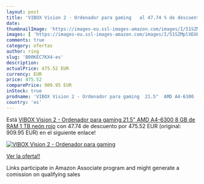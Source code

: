 ```yaml
---
layout: post
title: 'VIBOX Vision 2 - Ordenador para gaming   al 47.74 % de descuento'
date: 
thumbnailImage: 'https://images-eu.ssl-images-amazon.com/images/I/51SZMplXEUL._SL200_.jpg'
images: [ 'https://images-eu.ssl-images-amazon.com/images/I/51SZMplXEUL._SL200_.jpg' ]
comments: true
category: ofertas
author: ring
slug: 'B00KEC7KX4-es'
description:
actualPrice: 475.52 EUR
currency: EUR
price: 475.52
comparePrice: 909.95 EUR
inStock: true
prodname: 'VIBOX Vision 2 - Ordenador para gaming  21.5"  AMD A4-6300  8 GB de RAM  1 TB   neón rojo'
country: 'es'
---
```


Está [VIBOX Vision 2 - Ordenador para gaming  21.5"  AMD A4-6300  8 GB de RAM  1 TB   neón rojo](https://www.amazon.es/dp/B00KEC7KX4/?tag=tolees-21) con 47.74 de descuento por 475.52 EUR (original: 909.95 EUR) en el siguiente enlace!

[![VIBOX Vision 2 - Ordenador para gaming  ](https://images-eu.ssl-images-amazon.com/images/I/51SZMplXEUL._SL200_.jpg)](https://www.amazon.es/dp/B00KEC7KX4/?tag=tolees-21)

[Ver la oferta!!](https://www.amazon.es/dp/B00KEC7KX4/?tag=tolees-21)

Links participate in Amazon Associate program and might generate a comission on qualifying sales



